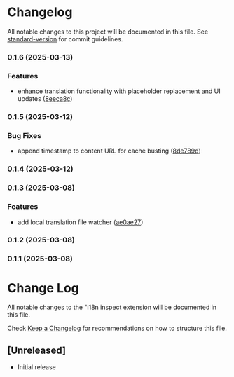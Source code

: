 # Changelog

All notable changes to this project will be documented in this file. See [standard-version](https://github.com/conventional-changelog/standard-version) for commit guidelines.

### 0.1.6 (2025-03-13)


### Features

* enhance translation functionality with placeholder replacement and UI updates ([8eeca8c](https://github.com/neverEndy/vscode-i18n-inspect/commit/8eeca8c245a1702352aaebb34730fea928093d69))

### 0.1.5 (2025-03-12)


### Bug Fixes

* append timestamp to content URL for cache busting ([8de789d](https://github.com/neverEndy/vscode-i18n-inspect/commit/8de789d59976ebcf194df6422c1d3aad09539d49))

### 0.1.4 (2025-03-12)

### 0.1.3 (2025-03-08)


### Features

* add local translation file watcher ([ae0ae27](https://github.com/neverEndy/vscode-i18n-inspect/commit/ae0ae27eebaed3c2dd1b416d59a16f8c4ddf3c24))

### 0.1.2 (2025-03-08)

### 0.1.1 (2025-03-08)

# Change Log

All notable changes to the "i18n inspect extension will be documented in this file.

Check [Keep a Changelog](http://keepachangelog.com/) for recommendations on how to structure this file.

## [Unreleased]

- Initial release